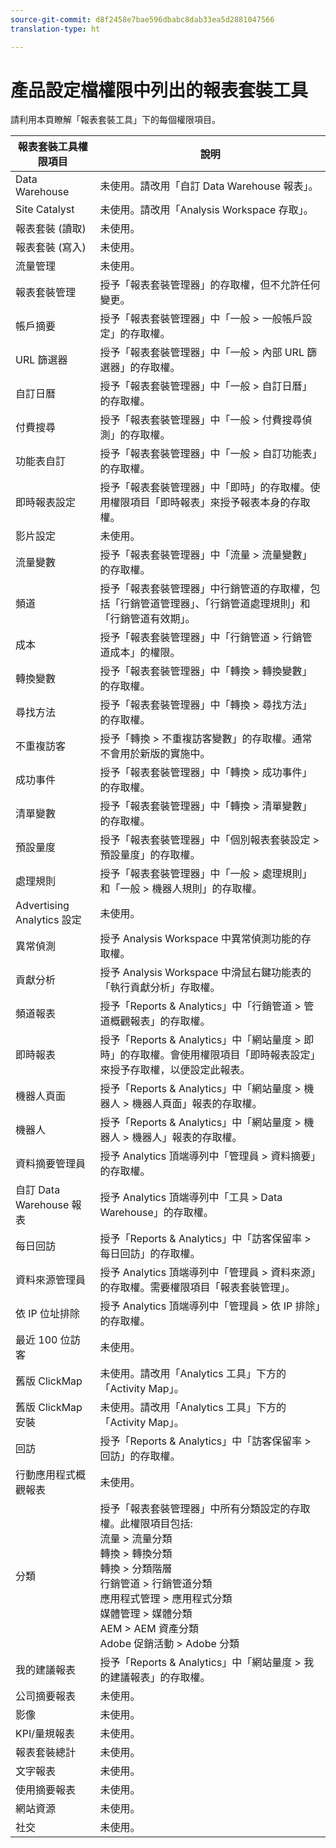 ```yaml
---
source-git-commit: d8f2458e7bae596dbabc8dab33ea5d2881047566
translation-type: ht

---
```

# 產品設定檔權限中列出的報表套裝工具

請利用本頁瞭解「報表套裝工具」下的每個權限項目。

| 報表套裝工具權限項目 | 說明 |
|------|------|
| Data Warehouse | 未使用。請改用「自訂 Data Warehouse 報表」。 |
| Site Catalyst | 未使用。請改用「Analysis Workspace 存取」。 |
| 報表套裝 (讀取) | 未使用。 |
| 報表套裝 (寫入) | 未使用。 |
| 流量管理 | 未使用。 |
| 報表套裝管理 | 授予「報表套裝管理器」的存取權，但不允許任何變更。 |
| 帳戶摘要 | 授予「報表套裝管理器」中「一般 &gt; 一般帳戶設定」的存取權。 |
| URL 篩選器 | 授予「報表套裝管理器」中「一般 &gt; 內部 URL 篩選器」的存取權。 |
| 自訂日曆 | 授予「報表套裝管理器」中「一般 &gt; 自訂日曆」的存取權。 |
| 付費搜尋 | 授予「報表套裝管理器」中「一般 &gt; 付費搜尋偵測」的存取權。 |
| 功能表自訂 | 授予「報表套裝管理器」中「一般 &gt; 自訂功能表」的存取權。 |
| 即時報表設定 | 授予「報表套裝管理器」中「即時」的存取權。使用權限項目「即時報表」來授予報表本身的存取權。 |
| 影片設定 | 未使用。 |
| 流量變數 | 授予「報表套裝管理器」中「流量 &gt; 流量變數」的存取權。 |
| 頻道 | 授予「報表套裝管理器」中行銷管道的存取權，包括「行銷管道管理器」、「行銷管道處理規則」和「行銷管道有效期」。 |
| 成本 | 授予「報表套裝管理器」中「行銷管道 &gt; 行銷管道成本」的權限。 |
| 轉換變數 | 授予「報表套裝管理器」中「轉換 &gt; 轉換變數」的存取權。 |
| 尋找方法 | 授予「報表套裝管理器」中「轉換 &gt; 尋找方法」的存取權。 |
| 不重複訪客 | 授予「轉換 &gt; 不重複訪客變數」的存取權。通常不會用於新版的實施中。 |
| 成功事件 | 授予「報表套裝管理器」中「轉換 &gt; 成功事件」的存取權。 |
| 清單變數 | 授予「報表套裝管理器」中「轉換 &gt; 清單變數」的存取權。 |
| 預設量度 | 授予「報表套裝管理器」中「個別報表套裝設定 &gt; 預設量度」的存取權。 |
| 處理規則 | 授予「報表套裝管理器」中「一般 &gt; 處理規則」和「一般 &gt; 機器人規則」的存取權。 |
| Advertising Analytics 設定 | 未使用。 |
| 異常偵測 | 授予 Analysis Workspace 中異常偵測功能的存取權。 |
| 貢獻分析 | 授予 Analysis Workspace 中滑鼠右鍵功能表的「執行貢獻分析」存取權。 |
| 頻道報表 | 授予「Reports &amp; Analytics」中「行銷管道 &gt; 管道概觀報表」的存取權。 |
|  即時報表 | 授予「Reports &amp; Analytics」中「網站量度 &gt; 即時」的存取權。會使用權限項目「即時報表設定」來授予存取權，以便設定此報表。 |
| 機器人頁面 | 授予「Reports &amp; Analytics」中「網站量度 &gt; 機器人 &gt; 機器人頁面」報表的存取權。 |
| 機器人 | 授予「Reports &amp; Analytics」中「網站量度 &gt; 機器人 &gt; 機器人」報表的存取權。 |
| 資料摘要管理員 | 授予 Analytics 頂端導列中「管理員 &gt; 資料摘要」的存取權。 |
| 自訂 Data Warehouse 報表 | 授予 Analytics 頂端導列中「工具 &gt; Data Warehouse」的存取權。 |
| 每日回訪 | 授予「Reports &amp; Analytics」中「訪客保留率 &gt; 每日回訪」的存取權。 |
| 資料來源管理員 | 授予 Analytics 頂端導列中「管理員 &gt; 資料來源」的存取權。需要權限項目「報表套裝管理」。 |
| 依 IP 位址排除 | 授予 Analytics 頂端導列中「管理員 &gt; 依 IP 排除」的存取權。 |
| 最近 100 位訪客 | 未使用。 |
| 舊版 ClickMap | 未使用。請改用「Analytics 工具」下方的「Activity Map」。 |
| 舊版 ClickMap 安裝 | 未使用。請改用「Analytics 工具」下方的「Activity Map」。 |
| 回訪 | 授予「Reports &amp; Analytics」中「訪客保留率 &gt; 回訪」的存取權。 |
| 行動應用程式概觀報表 | 未使用。 |
| 分類 | 授予「報表套裝管理器」中所有分類設定的存取權。此權限項目包括: <br>流量 &gt; 流量分類<br>轉換 &gt; 轉換分類<br>轉換 &gt; 分類階層<br>行銷管道 &gt; 行銷管道分類<br>應用程式管理 &gt; 應用程式分類<br>媒體管理 &gt; 媒體分類<br>AEM &gt; AEM 資產分類<br>Adobe 促銷活動 &gt; Adobe 分類 |
| 我的建議報表 | 授予「Reports &amp; Analytics」中「網站量度 &gt; 我的建議報表」的存取權。 |
| 公司摘要報表 | 未使用。 |
| 影像 | 未使用。 |
| KPI/量規報表 | 未使用。 |
| 報表套裝總計 | 未使用。 |
| 文字報表 | 未使用。 |
| 使用摘要報表 | 未使用。 |
| 網站資源 | 未使用。 |
| 社交 | 未使用。 |
